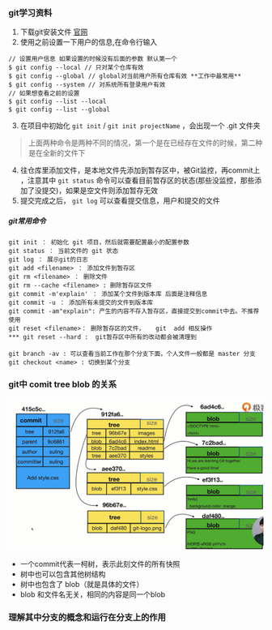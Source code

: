 
### git学习资料
1. 下载git安装文件 [官网](https://git-scm.com/downloads)
2. 使用之前设置一下用户的信息,在命令行输入
```shell
// 设置用户信息 如果设置的时候没有后面的参数 默认第一个
$ git config --local // 只对某个仓库有效
$ git config --global // global对当前用户所有仓库有效 **工作中最常用**
$ git config --system // 对系统所有登录用户有效
// 如果想查看之前的设置
$ git config --list --local
$ git config --list --global
```
3. 在项目中初始化 `git init` / `git init projectName` ，会出现一个 .git 文件夹
> 上面两种命令是两种不同的情况，第一个是在已经存在文件的时候，第二种是在全新的文件下

4. 往仓库里添加文件，是本地文件先添加到暂存区中，被Git监控，再commit上 ，注意其中 `git status` 命令可以查看目前暂存区的状态(那些没监控，那些添加了没提交)，如果是空文件则添加暂存无效
5. 提交完成之后， `git log` 可以查看提交信息，用户和提交的文件


##### git常用命令
```shell
git init ： 初始化 git 项目，然后就需要配置最小的配置参数
git status ： 当前文件的 git 状态
git log ： 展示git的日志
git add <filename> ： 添加文件到暂存区
git rm <filename> ： 删除文件
git rm --cache <filename> : 删除暂存区文件
git commit -m'explain' ： 添加某个文件到版本库 后面是注释信息
git commit -u ： 添加所有未提交的文件到版本库
git commit -am"explain": 产生的内容不存入暂存区，直接提交到commit中去。不推荐使用
git reset <filename>： 删除暂存区的文件，   git  add 相反操作
*** git reset --hard :  git暂存区中所有的改动都会被清理到

git branch -av : 可以查看当前工作在那个分支下面，个人文件一般都是 master 分支
git checkout <name> : 切换到某个分支
```

### git中 comit  tree   blob 的关系
![commit/tree/blob关系图](../resouce/imgs/git04.png)
- 一个commit代表一柯树，表示此刻文件的所有快照
- 树中也可以包含其他树结构
- 树中也包含了 blob（就是具体的文件）
- blob 和文件名无关，相同的内容是同一个blob


### 理解其中分支的概念和运行在分支上的作用